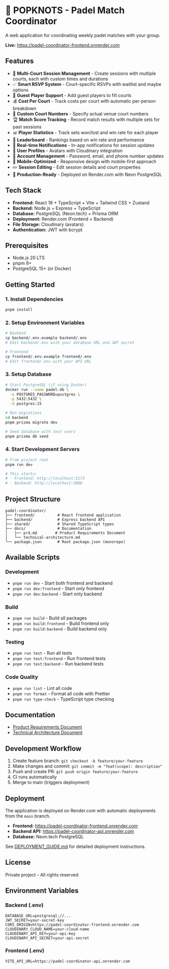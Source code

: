 # 🎾 POPKNOTS - Padel Match Coordinator

A web application for coordinating weekly padel matches with your group.

**Live:** https://padel-coordinator-frontend.onrender.com

## Features

- 🎾 **Multi-Court Session Management** - Create sessions with multiple courts, each with custom times and durations
- ✅ **Smart RSVP System** - Court-specific RSVPs with waitlist and maybe options
- 👥 **Guest Player Support** - Add guest players to fill courts
- 💰 **Cost Per Court** - Track costs per court with automatic per-person breakdown
- 🔢 **Custom Court Numbers** - Specify actual venue court numbers
- 🏆 **Match Score Tracking** - Record match results with multiple sets for past sessions
- 📊 **Player Statistics** - Track sets won/lost and win rate for each player
- 🥇 **Leaderboard** - Rankings based on win rate and performance
- 🔔 **Real-time Notifications** - In-app notifications for session updates
- 👤 **User Profiles** - Avatars with Cloudinary integration
- 🔐 **Account Management** - Password, email, and phone number updates
- 📱 **Mobile-Optimized** - Responsive design with mobile-first approach
- ✏️ **Session Editing** - Edit session details and court properties
- 🚀 **Production-Ready** - Deployed on Render.com with Neon PostgreSQL

## Tech Stack

- **Frontend:** React 18 + TypeScript + Vite + Tailwind CSS + Zustand
- **Backend:** Node.js + Express + TypeScript
- **Database:** PostgreSQL (Neon.tech) + Prisma ORM
- **Deployment:** Render.com (Frontend + Backend)
- **File Storage:** Cloudinary (avatars)
- **Authentication:** JWT with bcrypt

## Prerequisites

- Node.js 20 LTS
- pnpm 8+
- PostgreSQL 15+ (or Docker)

## Getting Started

### 1. Install Dependencies

```bash
pnpm install
```

### 2. Setup Environment Variables

```bash
# Backend
cp backend/.env.example backend/.env
# Edit backend/.env with your database URL and JWT secret

# Frontend
cp frontend/.env.example frontend/.env
# Edit frontend/.env with your API URL
```

### 3. Setup Database

```bash
# Start PostgreSQL (if using Docker)
docker run --name padel-db \
  -e POSTGRES_PASSWORD=postgres \
  -p 5432:5432 \
  -d postgres:15

# Run migrations
cd backend
pnpm prisma migrate dev

# Seed database with test users
pnpm prisma db seed
```

### 4. Start Development Servers

```bash
# From project root
pnpm run dev

# This starts:
# - Frontend: http://localhost:5173
# - Backend: http://localhost:3000
```

## Project Structure

```
padel-coordinator/
├── frontend/          # React frontend application
├── backend/           # Express backend API
├── shared/            # Shared TypeScript types
├── docs/              # Documentation
│   ├── prd.md        # Product Requirements Document
│   └── technical-architecture.md
└── package.json       # Root package.json (monorepo)
```

## Available Scripts

### Development
- `pnpm run dev` - Start both frontend and backend
- `pnpm run dev:frontend` - Start only frontend
- `pnpm run dev:backend` - Start only backend

### Build
- `pnpm run build` - Build all packages
- `pnpm run build:frontend` - Build frontend only
- `pnpm run build:backend` - Build backend only

### Testing
- `pnpm run test` - Run all tests
- `pnpm run test:frontend` - Run frontend tests
- `pnpm run test:backend` - Run backend tests

### Code Quality
- `pnpm run lint` - Lint all code
- `pnpm run format` - Format all code with Prettier
- `pnpm run type-check` - TypeScript type checking

## Documentation

- [Product Requirements Document](./docs/prd.md)
- [Technical Architecture Document](./docs/technical-architecture.md)

## Development Workflow

1. Create feature branch: `git checkout -b feature/your-feature`
2. Make changes and commit: `git commit -m "feat(scope): description"`
3. Push and create PR: `git push origin feature/your-feature`
4. CI runs automatically
5. Merge to main (triggers deployment)

## Deployment

The application is deployed on Render.com with automatic deployments from the `main` branch.

- **Frontend:** https://padel-coordinator-frontend.onrender.com
- **Backend API:** https://padel-coordinator-api.onrender.com
- **Database:** Neon.tech PostgreSQL

See [DEPLOYMENT_GUIDE.md](docs/DEPLOYMENT_GUIDE.md) for detailed deployment instructions.

## License

Private project - All rights reserved

## Environment Variables

### Backend (.env)
```
DATABASE_URL=postgresql://...
JWT_SECRET=your-secret-key
CORS_ORIGIN=https://padel-coordinator-frontend.onrender.com
CLOUDINARY_CLOUD_NAME=your-cloud-name
CLOUDINARY_API_KEY=your-api-key
CLOUDINARY_API_SECRET=your-api-secret
```

### Frontend (.env)
```
VITE_API_URL=https://padel-coordinator-api.onrender.com
```



